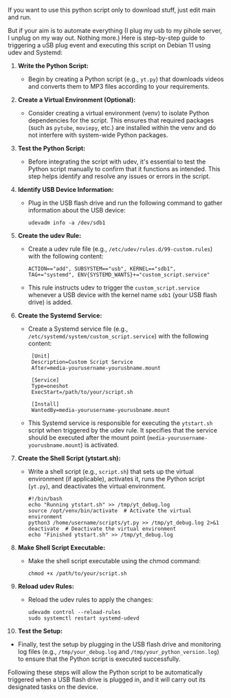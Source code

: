 If you want to use this python script only to download stuff, just edit main and run.

But if your aim is to automate everything (I plug my usb to my pihole server, I unplug on my way out. Nothing more.) Here is step-by-step guide to triggering a uSB plug event and executing this script on Debian 11 using udev and Systemd:

1. **Write the Python Script:**
   - Begin by creating a Python script (e.g., `yt.py`) that downloads videos and converts them to MP3 files according to your requirements.

2. **Create a Virtual Environment (Optional):**
   - Consider creating a virtual environment (venv) to isolate Python dependencies for the script. This ensures that required packages (such as `pytube`, `moviepy`, etc.) are installed within the venv and do not interfere with system-wide Python packages.

3. **Test the Python Script:**
   - Before integrating the script with udev, it's essential to test the Python script manually to confirm that it functions as intended. This step helps identify and resolve any issues or errors in the script.

4. **Identify USB Device Information:**
   - Plug in the USB flash drive and run the following command to gather information about the USB device:
   
      ```
      udevadm info -a /dev/sdb1
      ```


5. **Create the udev Rule:**
   - Create a udev rule file (e.g., `/etc/udev/rules.d/99-custom.rules`) with the following content:

     ```
     ACTION=="add", SUBSYSTEM=="usb", KERNEL=="sdb1", TAG+="systemd", ENV{SYSTEMD_WANTS}+="custom_script.service"
     ```

   - This rule instructs udev to trigger the `custom_script.service` whenever a USB device with the kernel name `sdb1` (your USB flash drive) is added.

6. **Create the Systemd Service:**
   - Create a Systemd service file (e.g., `/etc/systemd/system/custom_script.service`) with the following content:

     ```
      [Unit]
      Description=Custom Script Service
      After=media-yourusername-yourusbname.mount

      [Service]
      Type=oneshot
      ExecStart=/path/to/your/script.sh

      [Install]
      WantedBy=media-yourusername-yourusbname.mount

     ```

   - This Systemd service is responsible for executing the `ytstart.sh` script when triggered by the udev rule. It specifies that the service should be executed after the mount point (`media-yourusername-yourusbname.mount`) is activated.

7. **Create the Shell Script (ytstart.sh):**
   - Write a shell script (e.g., `script.sh`) that sets up the virtual environment (if applicable), activates it, runs the Python script (`yt.py`), and deactivates the virtual environment.
     ```
     #!/bin/bash
     echo "Running ytstart.sh" >> /tmp/yt_debug.log
     source /opt/venv/bin/activate  # Activate the virtual environment
     python3 /home/username/scripts/yt.py >> /tmp/yt_debug.log 2>&1
     deactivate  # Deactivate the virtual environment
     echo "Finished ytstart.sh" >> /tmp/yt_debug.log
     ```



8. **Make Shell Script Executable:**
   - Make the shell script executable using the chmod command:

     ```
     chmod +x /path/to/your/script.sh
     ```

9. **Reload udev Rules:**
   - Reload the udev rules to apply the changes:

     ```
     udevadm control --reload-rules
     sudo systemctl restart systemd-udevd
     
     ```

10. **Test the Setup:**
   - Finally, test the setup by plugging in the USB flash drive and monitoring log files (e.g., `/tmp/your_debug.log` and `/tmp/your_python_version.log`) to ensure that the Python script is executed successfully.

Following these steps will allow the Python script to be automatically triggered when a USB flash drive is plugged in, and it will carry out its designated tasks on the device.
